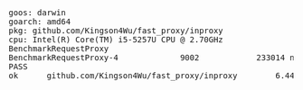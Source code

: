 <pre>

goos: darwin
goarch: amd64
pkg: github.com/Kingson4Wu/fast_proxy/inproxy
cpu: Intel(R) Core(TM) i5-5257U CPU @ 2.70GHz
BenchmarkRequestProxy
BenchmarkRequestProxy-4             9002            233014 ns/op            4447 B/op        114 allocs/op
PASS
ok      github.com/Kingson4Wu/fast_proxy/inproxy        6.445s

</pre>